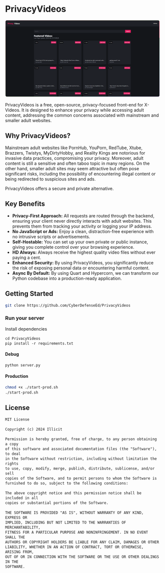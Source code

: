 # PrivacyVideos

<img src="https://github.com/CyberDefenseEd/PrivacyVideos/blob/main/assets/example.png?raw=true">

PrivacyVideos is a free, open-source, privacy-focused front-end for X-Videos. It is designed to enhance your privacy while accessing adult content, addressing the common concerns associated with mainstream and smaller adult websites.

## Why PrivacyVideos?

Mainstream adult websites like PornHub, YouPorn, RedTube, Xtube, Brazzers, Twistys, MyDirtyHobby, and Reality Kings are notorious for invasive data practices, compromising your privacy. Moreover, adult content is still a sensitive and often taboo topic in many regions. On the other hand, smaller adult sites may seem attractive but often pose significant risks, including the possibility of encountering illegal content or being redirected to suspicious sites and ads.

PrivacyVideos offers a secure and private alternative.

## Key Benefits

- **Privacy-First Approach:** All requests are routed through the backend, ensuring your client never directly interacts with adult websites. This prevents them from tracking your activity or logging your IP address.
- **No JavaScript or Ads:** Enjoy a clean, distraction-free experience with no intrusive scripts or advertisements.
- **Self-Hostable:** You can set up your own private or public instance, giving you complete control over your browsing experience.
- **HD Always:** Always receive the highest quality video files without ever paying a cent. 
- **Enhanced Security:** By using PrivacyVideos, you significantly reduce the risk of exposing personal data or encountering harmful content.
- **Async By Default:** By using Quart and Hypercorn, we can transform our Python codebase into a production-ready application.

## Getting Started
```sh
git clone https://github.com/CyberDefenseEd/PrivacyVideos
```
### Run your server
Install dependencies 
```
cd PrivacyVideos
pip install -r requirements.txt
```
#### Debug
```sh
python server.py
```
#### Production
```sh
chmod +x ./start-prod.sh
./start-prod.sh
```

## License
```
MIT License

Copyright (c) 2024 Illicit

Permission is hereby granted, free of charge, to any person obtaining a copy
of this software and associated documentation files (the "Software"), to deal
in the Software without restriction, including without limitation the rights
to use, copy, modify, merge, publish, distribute, sublicense, and/or sell
copies of the Software, and to permit persons to whom the Software is
furnished to do so, subject to the following conditions:

The above copyright notice and this permission notice shall be included in all
copies or substantial portions of the Software.

THE SOFTWARE IS PROVIDED "AS IS", WITHOUT WARRANTY OF ANY KIND, EXPRESS OR
IMPLIED, INCLUDING BUT NOT LIMITED TO THE WARRANTIES OF MERCHANTABILITY,
FITNESS FOR A PARTICULAR PURPOSE AND NONINFRINGEMENT. IN NO EVENT SHALL THE
AUTHORS OR COPYRIGHT HOLDERS BE LIABLE FOR ANY CLAIM, DAMAGES OR OTHER
LIABILITY, WHETHER IN AN ACTION OF CONTRACT, TORT OR OTHERWISE, ARISING FROM,
OUT OF OR IN CONNECTION WITH THE SOFTWARE OR THE USE OR OTHER DEALINGS IN THE
SOFTWARE.
```
